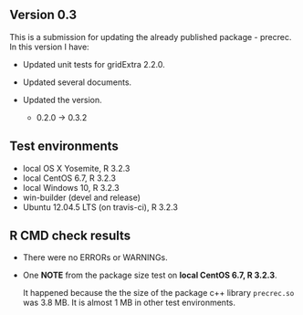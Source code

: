 ## Version 0.3
This is a submission for updating the already published package - precrec.
In this version I have:

* Updated unit tests for gridExtra 2.2.0.

* Updated several documents.

* Updated the version.
    
    * 0.2.0 -> 0.3.2
    
## Test environments
* local OS X Yosemite, R 3.2.3
* local CentOS 6.7, R 3.2.3
* local Windows 10, R 3.2.3
* win-builder (devel and release)
* Ubuntu 12.04.5 LTS (on travis-ci), R 3.2.3

## R CMD check results
* There were no ERRORs or WARNINGs.

* One **NOTE** from the package size test on **local CentOS 6.7, R 3.2.3**.
  
    It happened because the the size of the package c++ library `precrec.so` was 3.8 MB. 
    It is almost 1 MB in other test environments.
